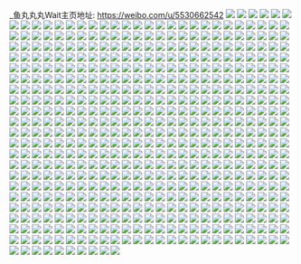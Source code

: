_鱼丸丸丸Wait主页地址: https://weibo.com/u/5530662542 
![](https://wx4.sinaimg.cn/mw2000/0062i5Yygy1h93pqlpzxyj31sc2ds4qq.jpg) 
![](https://wx4.sinaimg.cn/mw2000/0062i5Yygy1h93pqme84uj31a11194cz.jpg) 
![](https://wx4.sinaimg.cn/mw2000/0062i5Yygy1h93pqiy5zdj32c03404qr.jpg) 
![](https://wx4.sinaimg.cn/mw2000/0062i5Yygy1h93pqsq3ndj30u01hc4cd.jpg) 
![](https://wx4.sinaimg.cn/mw2000/0062i5Yygy1h8xpe09q0pj33402c0kjm.jpg) 
![](https://wx4.sinaimg.cn/mw2000/0062i5Yygy1h8vorcq31yj31720ngtdr.jpg) 
![](https://wx4.sinaimg.cn/mw2000/0062i5Yygy1h8ony7pyhgj31mi1dr4qp.jpg) 
![](https://wx4.sinaimg.cn/mw2000/0062i5Yygy1h8onxknvhgj321h36cx6q.jpg) 
![](https://wx4.sinaimg.cn/mw2000/0062i5Yygy1h8ony0dvmjj32rp248b2a.jpg) 
![](https://wx4.sinaimg.cn/mw2000/0062i5Yygy1h8onykzmzlj320c226kjm.jpg) 
![](https://wx4.sinaimg.cn/mw2000/0062i5Yygy1h8onwith46j32pw248kjm.jpg) 
![](https://wx4.sinaimg.cn/mw2000/0062i5Yygy1h8onzv8slij32892xqe85.jpg) 
![](https://wx4.sinaimg.cn/mw2000/0062i5Yygy1h8oo05njm4j31mz1y97wi.jpg) 
![](https://wx4.sinaimg.cn/mw2000/0062i5Yygy1h8oo0odde9j315o3b4b2a.jpg) 
![](https://wx4.sinaimg.cn/mw2000/0062i5Yygy1h8onzp16sgj31ev36cb2a.jpg) 
![](https://wx4.sinaimg.cn/mw2000/0062i5Yygy1h8k0klfuq7j31sc2dsnpe.jpg) 
![](https://wx4.sinaimg.cn/mw2000/0062i5Yygy1h8k0kotnm4j31sc1y9b2a.jpg) 
![](https://wx4.sinaimg.cn/mw2000/0062i5Yygy1h8k0kr07ifj31sc1zye82.jpg) 
![](https://wx4.sinaimg.cn/mw2000/0062i5Yygy1h8k0kiygkyj30ti1ggqbt.jpg) 
![](https://wx4.sinaimg.cn/mw2000/0062i5Yygy1h83ua1vu6qj30sg46hhdu.jpg) 
![](https://wx4.sinaimg.cn/mw2000/0062i5Yygy1h83ua4gdmaj30sg1y9e81.jpg) 
![](https://wx4.sinaimg.cn/mw2000/0062i5Yygy1h83u9xcuk3j31sc2dsx6p.jpg) 
![](https://wx4.sinaimg.cn/mw2000/0062i5Yygy1h83uaagc7fj32c03407wk.jpg) 
![](https://wx4.sinaimg.cn/mw2000/0062i5Yygy1h83uac09vrj316o1kwaw3.jpg) 
![](https://wx4.sinaimg.cn/mw2000/0062i5Yygy1h83uad2xqzj32c0340hdt.jpg) 
![](https://wx4.sinaimg.cn/mw2000/0062i5Yygy1h83uar3s2pj33402c0b2b.jpg) 
![](https://wx4.sinaimg.cn/mw2000/0062i5Yygy1h83uatf8imj30u01hc17w.jpg) 
![](https://wx4.sinaimg.cn/mw2000/0062i5Yygy1h83uaw71vtj32c03401kz.jpg) 
![](https://wx4.sinaimg.cn/mw2000/0062i5Yygy1h7ul1dfxl4j33402c0u0z.jpg) 
![](https://wx4.sinaimg.cn/mw2000/0062i5Yygy1h7ul084czzj30sg35gqv5.jpg) 
![](https://wx4.sinaimg.cn/mw2000/0062i5Yygy1h7ukzyar08j33402c04qr.jpg) 
![](https://wx4.sinaimg.cn/mw2000/0062i5Yygy1h7ul232qnqj30sg1t7hdt.jpg) 
![](https://wx4.sinaimg.cn/mw2000/0062i5Yygy1h7ul012bpaj30n00ipn1f.jpg) 
![](https://wx4.sinaimg.cn/mw2000/0062i5Yygy1h7ul29mzdrj30sg31de82.jpg) 
![](https://wx4.sinaimg.cn/mw2000/0062i5Yygy1h7ul1q6228j333z2c0qv8.jpg) 
![](https://wx4.sinaimg.cn/mw2000/0062i5Yygy1h7ul09wia2j30u01hc183.jpg) 
![](https://wx4.sinaimg.cn/mw2000/0062i5Yygy1h7qrrovpnhj329a1424qp.jpg) 
![](https://wx4.sinaimg.cn/mw2000/0062i5Yygy1h7our2cb2nj30sg23u7wh.jpg) 
![](https://wx4.sinaimg.cn/mw2000/0062i5Yygy1h7our0k1vyj32c02c04qr.jpg) 
![](https://wx4.sinaimg.cn/mw2000/0062i5Yygy1h7ourbwerwj32l2248x6p.jpg) 
![](https://wx4.sinaimg.cn/mw2000/0062i5Yygy1h7ourfh5l5j336c248hdv.jpg) 
![](https://wx4.sinaimg.cn/mw2000/0062i5Yygy1h7our7gvhhj30sg23vawa.jpg) 
![](https://wx4.sinaimg.cn/mw2000/0062i5Yygy1h7ov9aih5ij32dr36ce83.jpg) 
![](https://wx4.sinaimg.cn/mw2000/0062i5Yygy1h7our8a37ij30sg16o7mx.jpg) 
![](https://wx4.sinaimg.cn/mw2000/0062i5Yygy1h7our585bnj30sg1tztrr.jpg) 
![](https://wx4.sinaimg.cn/mw2000/0062i5Yygy1h7our6equgj30sg19xh1l.jpg) 
![](https://wx4.sinaimg.cn/mw2000/0062i5Yygy1h7ouram74dj31sc2dsqv6.jpg) 
![](https://wx4.sinaimg.cn/mw2000/0062i5Yygy1h7our49jy0j30sg3e7qv5.jpg) 
![](https://wx4.sinaimg.cn/mw2000/0062i5Yygy1h7cvwewk6gj327p1fz4qq.jpg) 
![](https://wx4.sinaimg.cn/mw2000/0062i5Yygy1h77bgigr81j32c0340qv7.jpg) 
![](https://wx4.sinaimg.cn/mw2000/0062i5Yygy1h77bgmyd52j33082c0wxg.jpg) 
![](https://wx4.sinaimg.cn/mw2000/0062i5Yygy1h77bgsn5llj332h4894qp.jpg) 
![](https://wx4.sinaimg.cn/mw2000/0062i5Yygy1h77bgupxedj32jc29x4qq.jpg) 
![](https://wx4.sinaimg.cn/mw2000/0062i5Yygy1h77bgxzvxaj32c0340e82.jpg) 
![](https://wx4.sinaimg.cn/mw2000/0062i5Yygy1h77bgwn1ubj32re2551ky.jpg) 
![](https://wx4.sinaimg.cn/mw2000/0062i5Yygy1h77bgdgl51j335i1xbqv7.jpg) 
![](https://wx4.sinaimg.cn/mw2000/0062i5Yygy1h77bgpy3esj3248248b2a.jpg) 
![](https://wx4.sinaimg.cn/mw2000/0062i5Yygy1h6thxut65vj30ox1ri4jd.jpg) 
![](https://wx4.sinaimg.cn/mw2000/0062i5Yygy1h6thxnr7xnj30sg1oa7wh.jpg) 
![](https://wx4.sinaimg.cn/mw2000/0062i5Yygy1h6thxp7prdj30sg1fa7sg.jpg) 
![](https://wx4.sinaimg.cn/mw2000/0062i5Yygy1h6thxs3szvj30sg2dcwro.jpg) 
![](https://wx4.sinaimg.cn/mw2000/0062i5Yygy1h6thy02uorj31yp2m9hdu.jpg) 
![](https://wx4.sinaimg.cn/mw2000/0062i5Yygy1h6thxtnzk0j30sg2b647e.jpg) 
![](https://wx4.sinaimg.cn/mw2000/0062i5Yygy1h6thxjyxvqj32dc35swrf.jpg) 
![](https://wx4.sinaimg.cn/mw2000/0062i5Yygy1h6thxxcz4jj31kv23u7wi.jpg) 
![](https://wx4.sinaimg.cn/mw2000/0062i5Yygy1h6thxmav2tj30sg1n9ade.jpg) 
![](https://wx4.sinaimg.cn/mw2000/0062i5Yygy1h68u0du7ktj30sg0fs0t4.jpg) 
![](https://wx4.sinaimg.cn/mw2000/0062i5Yygy1h68u0f542wj30mk0ck75z.jpg) 
![](https://wx4.sinaimg.cn/mw2000/0062i5Yygy1h68u0jv28bj33402c0grc.jpg) 
![](https://wx4.sinaimg.cn/mw2000/0062i5Yygy1h68u0fhxg7j30lf0ckaco.jpg) 
![](https://wx4.sinaimg.cn/mw2000/0062i5Yygy1h68u0h3bvlj31o0280tao.jpg) 
![](https://wx4.sinaimg.cn/mw2000/0062i5Yygy1h61tuf2t8sj32c0340kjm.jpg) 
![](https://wx4.sinaimg.cn/mw2000/0062i5Yygy1h61tufim4lj30qv0xvt9h.jpg) 
![](https://wx4.sinaimg.cn/mw2000/0062i5Yygy1h5yeqiswlxj32dc35sb29.jpg) 
![](https://wx4.sinaimg.cn/mw2000/0062i5Yygy1h5yeqepkynj30sg1begqz.jpg) 
![](https://wx4.sinaimg.cn/mw2000/0062i5Yygy1h5yeqr0kvmj32dd35s4qr.jpg) 
![](https://wx4.sinaimg.cn/mw2000/0062i5Yygy1h5yeqn81gfj32dc35s7os.jpg) 
![](https://wx4.sinaimg.cn/mw2000/0062i5Yygy1h5yeqxsjxnj335s23u7wh.jpg) 
![](https://wx4.sinaimg.cn/mw2000/0062i5Yygy1h5yeqdchw1j30sg1t4x31.jpg) 
![](https://wx4.sinaimg.cn/mw2000/0062i5Yygy1h5yequ286bj32ec35s4bi.jpg) 
![](https://wx4.sinaimg.cn/mw2000/0062i5Yygy1h5yeqbfpxxj30sg2txu0x.jpg) 
![](https://wx4.sinaimg.cn/mw2000/0062i5Yygy1h5uyrco8x2j31900u0gsf.jpg) 
![](https://wx4.sinaimg.cn/mw2000/0062i5Yygy1h5uyr6bqbej31910u0tdg.jpg) 
![](https://wx4.sinaimg.cn/mw2000/0062i5Yygy1h5uyr9ijz8j30xq0u0gpx.jpg) 
![](https://wx4.sinaimg.cn/mw2000/0062i5Yygy1h5uyqseq8hj31400u041m.jpg) 
![](https://wx4.sinaimg.cn/mw2000/0062i5Yygy1h5uyr1axymj30u0140tdg.jpg) 
![](https://wx4.sinaimg.cn/mw2000/0062i5Yygy1h5uyqyzi9qj30u0140qfb.jpg) 
![](https://wx4.sinaimg.cn/mw2000/0062i5Yygy1h5uyrh7vupj31900u0tjp.jpg) 
![](https://wx4.sinaimg.cn/mw2000/0062i5Yygy1h5uyrl7in6j31900u0aic.jpg) 
![](https://wx4.sinaimg.cn/mw2000/0062i5Yygy1h5lnygxh1bj30sg2qyu0x.jpg) 
![](https://wx4.sinaimg.cn/mw2000/0062i5Yygy1h5lnybzgi9j30sg2n14qq.jpg) 
![](https://wx4.sinaimg.cn/mw2000/0062i5Yygy1h5lnykc8x5j30sg2rp1ky.jpg) 
![](https://wx4.sinaimg.cn/mw2000/0062i5Yygy1h5lny615npj30sg2ptnpd.jpg) 
![](https://wx4.sinaimg.cn/mw2000/0062i5Yygy1h5lnydhe9bj30sg2i2hdt.jpg) 
![](https://wx4.sinaimg.cn/mw2000/0062i5Yygy1h5lnyf3bi5j30sg28le81.jpg) 
![](https://wx4.sinaimg.cn/mw2000/0062i5Yygy1h5lnya4sayj30sg52ahdu.jpg) 
![](https://wx4.sinaimg.cn/mw2000/0062i5Yygy1h5lny7l2kzj30sg2p5b29.jpg) 
![](https://wx4.sinaimg.cn/mw2000/0062i5Yygy1h5lnyi88mgj30sg1sx1kx.jpg) 
![](https://wx4.sinaimg.cn/mw2000/0062i5Yygy1h5i3vthcuej30sg28lkjl.jpg) 
![](https://wx4.sinaimg.cn/mw2000/0062i5Yygy1h5i3vrswc1j30sg2gab2a.jpg) 
![](https://wx4.sinaimg.cn/mw2000/0062i5Yygy1h5i3vo5r9yj30sg1s01kx.jpg) 
![](https://wx4.sinaimg.cn/mw2000/0062i5Yygy1h5i3vzlpzej32dc35sx6r.jpg) 
![](https://wx4.sinaimg.cn/mw2000/0062i5Yygy1h5i3vpuj5dj30sg36xnpd.jpg) 
![](https://wx4.sinaimg.cn/mw2000/0062i5Yygy1h5i3vwgovhj32dc35sb2c.jpg) 
![](https://wx4.sinaimg.cn/mw2000/0062i5Yygy1h5i3viqlr3j30sg2txnpd.jpg) 
![](https://wx4.sinaimg.cn/mw2000/0062i5Yygy1h5i3vl4s33j30sg2bohdt.jpg) 
![](https://wx4.sinaimg.cn/mw2000/0062i5Yygy1h5i3vmyorgj30sg35rkjl.jpg) 
![](https://wx4.sinaimg.cn/mw2000/0062i5Yyly1h58zgbrvlmj32dc35su10.jpg) 
![](https://wx4.sinaimg.cn/mw2000/0062i5Yyly1h58zgthcngj32dc35s1l0.jpg) 
![](https://wx4.sinaimg.cn/mw2000/0062i5Yyly1h58zg6a4o8j30sg2hm7wh.jpg) 
![](https://wx4.sinaimg.cn/mw2000/0062i5Yyly1h58zg52tqvj32182181ky.jpg) 
![](https://wx4.sinaimg.cn/mw2000/0062i5Yyly1h58zh2u9b3j31y82you0y.jpg) 
![](https://wx4.sinaimg.cn/mw2000/0062i5Yyly1h58zgwsdk6j32dc35s7wj.jpg) 
![](https://wx4.sinaimg.cn/mw2000/0062i5Yyly1h58zgz61hmj330v23uhdu.jpg) 
![](https://wx4.sinaimg.cn/mw2000/0062i5Yyly1h58zg8s10uj30sg1tw7wh.jpg) 
![](https://wx4.sinaimg.cn/mw2000/0062i5Yyly1h58zg7pei9j30sg35sx6p.jpg) 
![](https://wx4.sinaimg.cn/mw2000/0062i5Yygy1h4a864ke66j30sg3fykjm.jpg) 
![](https://wx4.sinaimg.cn/mw2000/0062i5Yygy1h4a861vb9wj30sg1qmhdt.jpg) 
![](https://wx4.sinaimg.cn/mw2000/0062i5Yygy1h4a866jbawj30sg28le81.jpg) 
![](https://wx4.sinaimg.cn/mw2000/0062i5Yygy1h4a86981dcj30sg4jtnpe.jpg) 
![](https://wx4.sinaimg.cn/mw2000/0062i5Yygy1h4a86azcetj30sg1wd7wh.jpg) 
![](https://wx4.sinaimg.cn/mw2000/0062i5Yygy1h4a86cmuzvj30sg1pme81.jpg) 
![](https://wx4.sinaimg.cn/mw2000/0062i5Yygy1h4a86efspzj30sg2dcb29.jpg) 
![](https://wx4.sinaimg.cn/mw2000/0062i5Yygy1h4a86fyrdsj31kw1kwe81.jpg) 
![](https://wx4.sinaimg.cn/mw2000/0062i5Yygy1h46ru8c4loj30sg1ka4ih.jpg) 
![](https://wx4.sinaimg.cn/mw2000/0062i5Yygy1h46ruc4ecbj30sg28le81.jpg) 
![](https://wx4.sinaimg.cn/mw2000/0062i5Yygy1h46rue9d9cj30sg130e3w.jpg) 
![](https://wx4.sinaimg.cn/mw2000/0062i5Yygy1h46ruiskn3j30sg21f7wh.jpg) 
![](https://wx4.sinaimg.cn/mw2000/0062i5Yygy1h46rv47634j30sg1kv1k2.jpg) 
![](https://wx4.sinaimg.cn/mw2000/0062i5Yygy1h46rulftdnj30sg2dctvm.jpg) 
![](https://wx4.sinaimg.cn/mw2000/0062i5Yygy1h46ruouym4j30sg3k1u0x.jpg) 
![](https://wx4.sinaimg.cn/mw2000/0062i5Yygy1h4505p6krdj30n00od7b3.jpg) 
![](https://wx4.sinaimg.cn/mw2000/0062i5Yygy1h44hv12wnsj31k033yx6q.jpg) 
![](https://wx4.sinaimg.cn/mw2000/0062i5Yygy1h44hvabgwxj31rx2aunpd.jpg) 
![](https://wx4.sinaimg.cn/mw2000/0062i5Yygy1h44hv4mljxj31k033yqv7.jpg) 
![](https://wx4.sinaimg.cn/mw2000/0062i5Yygy1h44hv7vnhjj31k033yhdv.jpg) 
![](https://wx4.sinaimg.cn/mw2000/0062i5Yygy1h44hutrnfdj31sd28c4qq.jpg) 
![](https://wx4.sinaimg.cn/mw2000/0062i5Yygy1h44hvggxw3j30s033ynpd.jpg) 
![](https://wx4.sinaimg.cn/mw2000/0062i5Yygy1h44hvj20vcj311c33y7wi.jpg) 
![](https://wx4.sinaimg.cn/mw2000/0062i5Yygy1h44fa3guykj32c030p4qs.jpg) 
![](https://wx4.sinaimg.cn/mw2000/0062i5Yygy1h44f9xp5s0j333z2bzhdv.jpg) 
![](https://wx4.sinaimg.cn/mw2000/0062i5Yygy1h4240guq6rj31s035se83.jpg) 
![](https://wx4.sinaimg.cn/mw2000/0062i5Yygy1h4240oc9hmj32dc35sqv7.jpg) 
![](https://wx4.sinaimg.cn/mw2000/0062i5Yygy1h42408dkmwj30sg2b9qv5.jpg) 
![](https://wx4.sinaimg.cn/mw2000/0062i5Yygy1h423zy56uwj30sg1lux43.jpg) 
![](https://wx4.sinaimg.cn/mw2000/0062i5Yygy1h42404nvf9j30sg3f91ky.jpg) 
![](https://wx4.sinaimg.cn/mw2000/0062i5Yygy1h4240huo7vj30sg24kqjp.jpg) 
![](https://wx4.sinaimg.cn/mw2000/0062i5Yygy1h42401bkffj30sg27x7wh.jpg) 
![](https://wx4.sinaimg.cn/mw2000/0062i5Yygy1h40yj616nwj30sg1keb29.jpg) 
![](https://wx4.sinaimg.cn/mw2000/0062i5Yygy1h40yjfokoaj32dc35s7wk.jpg) 
![](https://wx4.sinaimg.cn/mw2000/0062i5Yygy1h40yjhvrl6j30sg23ub29.jpg) 
![](https://wx4.sinaimg.cn/mw2000/0062i5Yygy1h40yjmpcifj32c0310u0z.jpg) 
![](https://wx4.sinaimg.cn/mw2000/0062i5Yygy1h40yj4e8f5j30sg3ye4qr.jpg) 
![](https://wx4.sinaimg.cn/mw2000/0062i5Yygy1h40yjaf6phj30sg23u7wh.jpg) 
![](https://wx4.sinaimg.cn/mw2000/0062i5Yygy1h40yjojiibj30sg1s04qp.jpg) 
![](https://wx4.sinaimg.cn/mw2000/0062i5Yygy1h40yjrc8j1j32fh2fbe81.jpg) 
![](https://wx4.sinaimg.cn/mw2000/0062i5Yygy1h3zr1nuqotj32h935se84.jpg) 
![](https://wx4.sinaimg.cn/mw2000/0062i5Yygy1h3zr1r9875j330c2087wi.jpg) 
![](https://wx4.sinaimg.cn/mw2000/0062i5Yygy1h3zr1td85rj30pi12hn75.jpg) 
![](https://wx4.sinaimg.cn/mw2000/0062i5Yygy1h3zr1sp889j30rz1aana7.jpg) 
![](https://wx4.sinaimg.cn/mw2000/0062i5Yygy1h3zr1ultmaj33402c07wi.jpg) 
![](https://wx4.sinaimg.cn/mw2000/0062i5Yygy1h3zr1pp5qkj32bc334e84.jpg) 
![](https://wx4.sinaimg.cn/mw2000/0062i5Yygy1h3zr1w684sj32c03404qr.jpg) 
![](https://wx4.sinaimg.cn/mw2000/0062i5Yygy1h3yqa14py1j32dc35sqv7.jpg) 
![](https://wx4.sinaimg.cn/mw2000/0062i5Yygy1h3yq9rjsqyj31900tzajp.jpg) 
![](https://wx4.sinaimg.cn/mw2000/0062i5Yygy1h3yq9v2bj8j31g61y97v6.jpg) 
![](https://wx4.sinaimg.cn/mw2000/0062i5Yygy1h3yqa5fuvlj31k422g7wh.jpg) 
![](https://wx4.sinaimg.cn/mw2000/0062i5Yygy1h3yq9tdfj5j30sg11wqjq.jpg) 
![](https://wx4.sinaimg.cn/mw2000/0062i5Yygy1h3yqa7yxkej335s23ux6r.jpg) 
![](https://wx4.sinaimg.cn/mw2000/0062i5Yygy1h3yqa9sp1sj32xs1yi4qr.jpg) 
![](https://wx4.sinaimg.cn/mw2000/0062i5Yygy1h3yq9wpzx8j31480qu7cr.jpg) 
![](https://wx4.sinaimg.cn/mw2000/0062i5Yygy1h3yq9wb74wj31d71y4b29.jpg) 
![](https://wx4.sinaimg.cn/mw2000/0062i5Yygy1h3oxc7vxosj30sg5sge82.jpg) 
![](https://wx4.sinaimg.cn/mw2000/0062i5Yygy1h3oxce5vq2j30sg3fk1ky.jpg) 
![](https://wx4.sinaimg.cn/mw2000/0062i5Yygy1h3oxchi85gj30sg2p67wh.jpg) 
![](https://wx4.sinaimg.cn/mw2000/0062i5Yygy1h3oxcjfxguj30sg11xk9b.jpg) 
![](https://wx4.sinaimg.cn/mw2000/0062i5Yygy1h3oxcm5tujj30sg24rnm6.jpg) 
![](https://wx4.sinaimg.cn/mw2000/0062i5Yygy1h3oxcoq5puj30sg1kvqq1.jpg) 
![](https://wx4.sinaimg.cn/mw2000/0062i5Yygy1h3oxcubcgij30sg2lgb29.jpg) 
![](https://wx4.sinaimg.cn/mw2000/0062i5Yygy1h3oxcyjse7j30sg2494qp.jpg) 
![](https://wx4.sinaimg.cn/mw2000/0062i5Yygy1h3oxd1v897j30sg23u1kx.jpg) 
![](https://wx4.sinaimg.cn/mw2000/0062i5Yygy1h3h3c0j95kj30sg2di1hv.jpg) 
![](https://wx4.sinaimg.cn/mw2000/0062i5Yygy1h3h3c302l3j30sg2djx63.jpg) 
![](https://wx4.sinaimg.cn/mw2000/0062i5Yygy1h3h3ce7i78j30sg2dj4i5.jpg) 
![](https://wx4.sinaimg.cn/mw2000/0062i5Yygy1h3h3c9w3y8j30sg3kf7wh.jpg) 
![](https://wx4.sinaimg.cn/mw2000/0062i5Yygy1h3h3bxxnphj30sg2wg4qp.jpg) 
![](https://wx4.sinaimg.cn/mw2000/0062i5Yygy1h3h3cbpqv0j30sg1ppncu.jpg) 
![](https://wx4.sinaimg.cn/mw2000/0062i5Yygy1h3h3cjfwiwj30sg1ppqkc.jpg) 
![](https://wx4.sinaimg.cn/mw2000/0062i5Yygy1h3h3ch29ecj30sg2wf1kx.jpg) 
![](https://wx4.sinaimg.cn/mw2000/0062i5Yygy1h3h3co1czwj32dc35s7wi.jpg) 
![](https://wx4.sinaimg.cn/mw2000/0062i5Yygy1h3f49d66dtj30sg2dce6p.jpg) 
![](https://wx4.sinaimg.cn/mw2000/0062i5Yygy1h3f48rz5e6j30sg3k1e81.jpg) 
![](https://wx4.sinaimg.cn/mw2000/0062i5Yygy1h3f495o2grj30sg24xkis.jpg) 
![](https://wx4.sinaimg.cn/mw2000/0062i5Yygy1h3f49nqx0fj30sg2ae1kx.jpg) 
![](https://wx4.sinaimg.cn/mw2000/0062i5Yygy1h3f4a4ox1uj311x1kwh9e.jpg) 
![](https://wx4.sinaimg.cn/mw2000/0062i5Yygy1h3f482cgc4j30zk5donpd.jpg) 
![](https://wx4.sinaimg.cn/mw2000/0062i5Yygy1h3f49jw3a9j30sg2fx4qp.jpg) 
![](https://wx4.sinaimg.cn/mw2000/0062i5Yygy1h3f49w1kibj31kw35sqv6.jpg) 
![](https://wx4.sinaimg.cn/mw2000/0062i5Yygy1h3f4a14cx1j30sg2g04qp.jpg) 
![](https://wx4.sinaimg.cn/mw2000/0062i5Yygy1h3f47sqyy4j30sg2q8b29.jpg) 
![](https://wx4.sinaimg.cn/mw2000/0062i5Yygy1h3bniql3jyj321s32oqv5.jpg) 
![](https://wx4.sinaimg.cn/mw2000/0062i5Yygy1h3bnijbrxxj315h21re81.jpg) 
![](https://wx4.sinaimg.cn/mw2000/0062i5Yygy1h3bnj6gfw4j32c033ynpd.jpg) 
![](https://wx4.sinaimg.cn/mw2000/0062i5Yygy1h3bniwrdn5j332o21sb2a.jpg) 
![](https://wx4.sinaimg.cn/mw2000/0062i5Yygy1h3bnhd1d6vj332o21sx6p.jpg) 
![](https://wx4.sinaimg.cn/mw2000/0062i5Yygy1h3bni0atcij332o21skjm.jpg) 
![](https://wx4.sinaimg.cn/mw2000/0062i5Yygy1h3bnj49258j332o21rkjm.jpg) 
![](https://wx4.sinaimg.cn/mw2000/0062i5Yygy1h3bnicbw24j32dc35se83.jpg) 
![](https://wx4.sinaimg.cn/mw2000/0062i5Yygy1h3bnhqmr4pj32sz21rnpj.jpg) 
![](https://wx4.sinaimg.cn/mw2000/0062i5Yygy1h2vew96k2mj30sg11xk8d.jpg) 
![](https://wx4.sinaimg.cn/mw2000/0062i5Yygy1h2vex5ip40j31tt2ov7wi.jpg) 
![](https://wx4.sinaimg.cn/mw2000/0062i5Yygy1h2vew6pk71j32dc35skjo.jpg) 
![](https://wx4.sinaimg.cn/mw2000/0062i5Yygy1h2vewydupdj31yo2wakjm.jpg) 
![](https://wx4.sinaimg.cn/mw2000/0062i5Yygy1h2vewlz0i1j32nf23uhdu.jpg) 
![](https://wx4.sinaimg.cn/mw2000/0062i5Yygy1h2vex84xhfj31a911wwy0.jpg) 
![](https://wx4.sinaimg.cn/mw2000/0062i5Yygy1h2veweefuyj323j23j1kx.jpg) 
![](https://wx4.sinaimg.cn/mw2000/0062i5Yygy1h2vewp5j67j327n1snu0x.jpg) 
![](https://wx4.sinaimg.cn/mw2000/0062i5Yygy1h2t896t15aj33401dk1l0.jpg) 
![](https://wx4.sinaimg.cn/mw2000/0062i5Yygy1h2iqn6n1i0j333w3401l2.jpg) 
![](https://wx4.sinaimg.cn/mw2000/0062i5Yygy1h2iqnhb38pj32c0340b2a.jpg) 
![](https://wx4.sinaimg.cn/mw2000/0062i5Yygy1h2iqnbxl85j32t61xynpe.jpg) 
![](https://wx4.sinaimg.cn/mw2000/0062i5Yygy1h2fb6k0ab5j323522sx6p.jpg) 
![](https://wx4.sinaimg.cn/mw2000/0062i5Yygy1h2fb6gx357j3190190e2f.jpg) 
![](https://wx4.sinaimg.cn/mw2000/0062i5Yygy1h2fb6na9j7j31jg1xf7wh.jpg) 
![](https://wx4.sinaimg.cn/mw2000/0062i5Yygy1h2fb6edf0ij30sg38u4qq.jpg) 
![](https://wx4.sinaimg.cn/mw2000/0062i5Yygy1h1xqfaew2vj30sg2gne81.jpg) 
![](https://wx4.sinaimg.cn/mw2000/0062i5Yygy1h1xqfdqsebj30sg1bek67.jpg) 
![](https://wx4.sinaimg.cn/mw2000/0062i5Yygy1h1xqf3hgl6j30sg1n91kx.jpg) 
![](https://wx4.sinaimg.cn/mw2000/0062i5Yygy1h1xqfk7uhgj30sg21yb29.jpg) 
![](https://wx4.sinaimg.cn/mw2000/0062i5Yygy1h1xqfyhnt3j31sc2dskjm.jpg) 
![](https://wx4.sinaimg.cn/mw2000/0062i5Yygy1h1xqg8fguaj32f92287wj.jpg) 
![](https://wx4.sinaimg.cn/mw2000/0062i5Yygy1h1xqg24hutj32fu1zaqv5.jpg) 
![](https://wx4.sinaimg.cn/mw2000/0062i5Yygy1h1xqg9d44jj30sy0sythb.jpg) 
![](https://wx4.sinaimg.cn/mw2000/0062i5Yygy1h1xqgew0e7j321323uu0y.jpg) 
![](https://wx4.sinaimg.cn/mw2000/0062i5Yygy1h1xqfl6a9oj30xs0sbn3i.jpg) 
![](https://wx4.sinaimg.cn/mw2000/0062i5Yygy1h1pqinhy49j325h2vb1kz.jpg) 
![](https://wx4.sinaimg.cn/mw2000/0062i5Yygy1h1pqlm4k05j3213213b29.jpg) 
![](https://wx4.sinaimg.cn/mw2000/0062i5Yygy1h1pqloorbqj31lg1lg7wh.jpg) 
![](https://wx4.sinaimg.cn/mw2000/0062i5Yygy1h1pqktsm4mj32c0340npg.jpg) 
![](https://wx4.sinaimg.cn/mw2000/0062i5Yygy1h1pqaembjfj31kw11xx1g.jpg) 
![](https://wx4.sinaimg.cn/mw2000/0062i5Yygy1h1pqa8qh15j331c23ue83.jpg) 
![](https://wx4.sinaimg.cn/mw2000/0062i5Yygy1h1pqahaumsj311x1kw4po.jpg) 
![](https://wx4.sinaimg.cn/mw2000/0062i5Yygy1h1pqabsezvj31ek11xe19.jpg) 
![](https://wx4.sinaimg.cn/mw2000/0062i5Yygy1h1pqb619lqj335s23ukjn.jpg) 
![](https://wx4.sinaimg.cn/mw2000/0062i5Yygy1h14zxnstmuj31900u0b1c.jpg) 
![](https://wx4.sinaimg.cn/mw2000/0062i5Yygy1h14zwog092j30tz0u01cs.jpg) 
![](https://wx4.sinaimg.cn/mw2000/0062i5Yygy1h14zwttf22j31900u0b29.jpg) 
![](https://wx4.sinaimg.cn/mw2000/0062i5Yygy1h14zwkgeo3j30w30s67lw.jpg) 
![](https://wx4.sinaimg.cn/mw2000/0062i5Yygy1h14zxswcogj30zk1z4x6p.jpg) 
![](https://wx4.sinaimg.cn/mw2000/0062i5Yygy1h14zxdezl0j31900u0tvj.jpg) 
![](https://wx4.sinaimg.cn/mw2000/0062i5Yygy1h14zx6ilwxj316k0suayz.jpg) 
![](https://wx4.sinaimg.cn/mw2000/0062i5Yygy1h14zxa1ln3j31900u0e14.jpg) 
![](https://wx4.sinaimg.cn/mw2000/0062i5Yygy1h14zxihfvsj31900u07wh.jpg) 
![](https://wx4.sinaimg.cn/mw2000/0062i5Yygy1h0qxbhpy3jj31c02dcdvj.jpg) 
![](https://wx4.sinaimg.cn/mw2000/0062i5Yygy1h0qxc4pwkpj30fc0fbjsv.jpg) 
![](https://wx4.sinaimg.cn/mw2000/0062i5Yygy1h0qxbkmtd5j30zk58v1kz.jpg) 
![](https://wx4.sinaimg.cn/mw2000/0062i5Yygy1h0qxbn34r8j30zkb51x6u.jpg) 
![](https://wx4.sinaimg.cn/mw2000/0062i5Yygy1h0qxbp7d0uj30zkatdb2e.jpg) 
![](https://wx4.sinaimg.cn/mw2000/0062i5Yygy1h0qxbripm9j30zkb48hdy.jpg) 
![](https://wx4.sinaimg.cn/mw2000/0062i5Yygy1h0qxbtoxlzj30zk7ynnpg.jpg) 
![](https://wx4.sinaimg.cn/mw2000/0062i5Yygy1h0qxbvmwy4j30zk9lue84.jpg) 
![](https://wx4.sinaimg.cn/mw2000/0062i5Yygy1h0qxbyh2buj30zka1qhdx.jpg) 
![](https://wx4.sinaimg.cn/mw2000/0062i5Yygy1h0pqw08qwzj30t90t9woi.jpg) 
![](https://wx4.sinaimg.cn/mw2000/0062i5Yygy1h0pqvsnjmzj30u00u0ano.jpg) 
![](https://wx4.sinaimg.cn/mw2000/0062i5Yygy1h0pqvujvzcj30sn0snwo7.jpg) 
![](https://wx4.sinaimg.cn/mw2000/0062i5Yygy1h0pqvx24d8j30u00u0tlw.jpg) 
![](https://wx4.sinaimg.cn/mw2000/0062i5Yygy1h0pqvxx2vwj30u00u0wny.jpg) 
![](https://wx4.sinaimg.cn/mw2000/0062i5Yygy1h0pqvtn57lj30tz0u0wri.jpg) 
![](https://wx4.sinaimg.cn/mw2000/0062i5Yygy1h0pqvyprwuj30sg0sgn6u.jpg) 
![](https://wx4.sinaimg.cn/mw2000/0062i5Yygy1h0pqvv5touj30tz0u0n7v.jpg) 
![](https://wx4.sinaimg.cn/mw2000/0062i5Yygy1h0pqvw4b7xj31900u0nfs.jpg) 
![](https://wx4.sinaimg.cn/mw2000/0062i5Yygy1h0nkxdzho2j33402c0x6r.jpg) 
![](https://wx4.sinaimg.cn/mw2000/0062i5Yygy1h0nl8go082j32c0340hdv.jpg) 
![](https://wx4.sinaimg.cn/mw2000/0062i5Yygy1h0nl8ocj52j32c0340x6q.jpg) 
![](https://wx4.sinaimg.cn/mw2000/0062i5Yygy1h0nl88ka0ij33402c07wj.jpg) 
![](https://wx4.sinaimg.cn/mw2000/0062i5Yygy1h0nl8ve1hdj33402c01l0.jpg) 
![](https://wx4.sinaimg.cn/mw2000/0062i5Yygy1h0nl90dgitj32c03404qr.jpg) 
![](https://wx4.sinaimg.cn/mw2000/0062i5Yygy1h0nl981k7lj32c0340b2c.jpg) 
![](https://wx4.sinaimg.cn/mw2000/0062i5Yygy1h0nkvtr0r0j33402c0hdv.jpg) 
![](https://wx4.sinaimg.cn/mw2000/0062i5Yygy1h0nl9cx44oj32c0340u0z.jpg) 
![](https://wx4.sinaimg.cn/mw2000/0062i5Yygy1h0nkx27cjcj32c0340kjn.jpg) 
![](https://wx4.sinaimg.cn/mw2000/0062i5Yygy1h0cu6jt9zmj335s23uhdv.jpg) 
![](https://wx4.sinaimg.cn/mw2000/0062i5Yygy1h0cu79nr1sj34mo334nph.jpg) 
![](https://wx4.sinaimg.cn/mw2000/0062i5Yygy1h0cu64l9b5j32pb22jqv6.jpg) 
![](https://wx4.sinaimg.cn/mw2000/0062i5Yygy1h0cu7oq8q0j34mo334e84.jpg) 
![](https://wx4.sinaimg.cn/mw2000/0062i5Yygy1h0cu6qx6f6j311v1jv1j4.jpg) 
![](https://wx4.sinaimg.cn/mw2000/0062i5Yygy1h0cuaui43jj319i0u0tzm.jpg) 
![](https://wx4.sinaimg.cn/mw2000/0062i5Yygy1h0cu6xh13zj335s23unpe.jpg) 
![](https://wx4.sinaimg.cn/mw2000/0062i5Yygy1h0cua2b6wbj323u2x3u0z.jpg) 
![](https://wx4.sinaimg.cn/mw2000/0062i5Yygy1h0cu6aka3lj323m33tqv6.jpg) 
![](https://wx4.sinaimg.cn/mw2000/0062i5Yygy1gzdyhsalerj32lu23ub2b.jpg) 
![](https://wx4.sinaimg.cn/mw2000/0062i5Yygy1gzdyffvkvvj32c123tb2b.jpg) 
![](https://wx4.sinaimg.cn/mw2000/0062i5Yygy1gzdzkiuo9lj34mo3347wm.jpg) 
![](https://wx4.sinaimg.cn/mw2000/0062i5Yygy1gzdygv6994j32dc35se85.jpg) 
![](https://wx4.sinaimg.cn/mw2000/0062i5Yygy1gzdyib5q3cj34mo334b2e.jpg) 
![](https://wx4.sinaimg.cn/mw2000/0062i5Yygy1gzdyipzg3cj34mo3347wm.jpg) 
![](https://wx4.sinaimg.cn/mw2000/0062i5Yygy1gz1nattwirj30n011z7c9.jpg) 
![](https://wx4.sinaimg.cn/mw2000/0062i5Yygy1gz1nau776pj31ba0zg49g.jpg) 
![](https://wx4.sinaimg.cn/mw2000/0062i5Yygy1gz1nasofksj30zg0zgwkw.jpg) 
![](https://wx4.sinaimg.cn/mw2000/0062i5Yygy1gz1nauxjokj30oi17lth4.jpg) 
![](https://wx4.sinaimg.cn/mw2000/0062i5Yygy1gz1navg011j30n214zwi7.jpg) 
![](https://wx4.sinaimg.cn/mw2000/0062i5Yyly1gyx1az60bkj320m1n5kjl.jpg) 
![](https://wx4.sinaimg.cn/mw2000/0062i5Yyly1gyx1a9sbuij33fl334npf.jpg) 
![](https://wx4.sinaimg.cn/mw2000/0062i5Yyly1gyx1awrxe6j32ci1nz4qp.jpg) 
![](https://wx4.sinaimg.cn/mw2000/0062i5Yyly1gyx1afehnoj329h30mqv5.jpg) 
![](https://wx4.sinaimg.cn/mw2000/0062i5Yyly1gyx1a7htxtj32yo1o0qv5.jpg) 
![](https://wx4.sinaimg.cn/mw2000/0062i5Yyly1gyx1agq3kyj31bj0votna.jpg) 
![](https://wx4.sinaimg.cn/mw2000/0062i5Yyly1gyx1aktigyj323t2t37wi.jpg) 
![](https://wx4.sinaimg.cn/mw2000/0062i5Yyly1gyx1atnetrj33402c0hdw.jpg) 
![](https://wx4.sinaimg.cn/mw2000/0062i5Yyly1gyx1abbmj1j31kw11xqkv.jpg) 
![](https://wx4.sinaimg.cn/mw2000/0062i5Yygy1gy5dw8ho3qj30om0fgaeg.jpg) 
![](https://wx4.sinaimg.cn/mw2000/0062i5Yygy1gy5dw0at0fj32lc23c1ky.jpg) 
![](https://wx4.sinaimg.cn/mw2000/0062i5Yygy1gy5dwl0wjuj335s23ukjm.jpg) 
![](https://wx4.sinaimg.cn/mw2000/0062i5Yygy1gy5dydlupnj32db1uru0x.jpg) 
![](https://wx4.sinaimg.cn/mw2000/0062i5Yygy1gxzqy7zr1zj32c02u3u0y.jpg) 
![](https://wx4.sinaimg.cn/mw2000/0062i5Yygy1gxy7eirpezj30zk2sru0x.jpg) 
![](https://wx4.sinaimg.cn/mw2000/0062i5Yygy1gxy7e50rl4j30zk2sou0y.jpg) 
![](https://wx4.sinaimg.cn/mw2000/0062i5Yygy1gxy7enljerj30zk2sr1ky.jpg) 
![](https://wx4.sinaimg.cn/mw2000/0062i5Yygy1gxy7eea2v5j30zk4hsx6r.jpg) 
![](https://wx4.sinaimg.cn/mw2000/0062i5Yygy1gxy7fohlz3j32dc35shdv.jpg) 
![](https://wx4.sinaimg.cn/mw2000/0062i5Yygy1gxy7dx8lwvj30zk1z0e81.jpg) 
![](https://wx4.sinaimg.cn/mw2000/0062i5Yygy1gxy7fwmr38j32c02c0hdt.jpg) 
![](https://wx4.sinaimg.cn/mw2000/0062i5Yygy1gxy7ft9srdj31hc0u0h7b.jpg) 
![](https://wx4.sinaimg.cn/mw2000/0062i5Yygy1gw4oy2s16kj32c03407wh.jpg) 
![](https://wx4.sinaimg.cn/mw2000/0062i5Yygy1gw4p007towj32c03401kz.jpg) 
![](https://wx4.sinaimg.cn/mw2000/0062i5Yygy1gw4p0tto3vj33402c01kz.jpg) 
![](https://wx4.sinaimg.cn/mw2000/0062i5Yygy1gw4oy5vjy5j32c0340kjm.jpg) 
![](https://wx4.sinaimg.cn/mw2000/0062i5Yygy1gw4p1qixsyj31400u0tr9.jpg) 
![](https://wx4.sinaimg.cn/mw2000/0062i5Yygy1gw4p0ws4htj32c0340x6q.jpg) 
![](https://wx4.sinaimg.cn/mw2000/0062i5Yygy1gw4p20xg3yj30mi0u0qew.jpg) 
![](https://wx4.sinaimg.cn/mw2000/0062i5Yygy1gw4p25go28j30mi0u04c3.jpg) 
![](https://wx4.sinaimg.cn/mw2000/0062i5Yygy1gw4p2awo7dj31400u0qlr.jpg) 
![](https://wx4.sinaimg.cn/mw2000/0062i5Yygy1gvlrjvtj69j62c03401kz02.jpg) 
![](https://wx4.sinaimg.cn/mw2000/0062i5Yygy1gujmbbdjxgj60u01hcgzj02.jpg) 
![](https://wx4.sinaimg.cn/mw2000/0062i5Yygy1gugb23l5whj62x326tnpd02.jpg) 
![](https://wx4.sinaimg.cn/mw2000/0062i5Yygy1gugb27noptj62wm26gqv502.jpg) 
![](https://wx4.sinaimg.cn/mw2000/0062i5Yygy1guatk0rcgsj62c0340x6p02.jpg) 
![](https://wx4.sinaimg.cn/mw2000/0062i5Yygy1gu8cgyxmr3j60n01dsh3f02.jpg) 
![](https://wx4.sinaimg.cn/mw2000/0062i5Yygy1gu8cgzre80j60u01hc11g02.jpg) 
![](https://wx4.sinaimg.cn/mw2000/0062i5Yygy1gu4zs1e50fj62dc35s4qs02.jpg) 
![](https://wx4.sinaimg.cn/mw2000/0062i5Yygy1gu4zspc5f0j623u35su0y02.jpg) 
![](https://wx4.sinaimg.cn/mw2000/0062i5Yygy1gu4zqk6m41j637k4tc7wk02.jpg) 
![](https://wx4.sinaimg.cn/mw2000/0062i5Yygy1gu4ztnq9k8j623u35sqv602.jpg) 
![](https://wx4.sinaimg.cn/mw2000/0062i5Yygy1gu4zsf6slvj623u35se8302.jpg) 
![](https://wx4.sinaimg.cn/mw2000/0062i5Yygy1gu4zt6p8sej637k4tcu1102.jpg) 
![](https://wx4.sinaimg.cn/mw2000/0062i5Yygy1gu4zuk000bj637k4tc1l202.jpg) 
![](https://wx4.sinaimg.cn/mw2000/0062i5Yygy1gu4ztx58u7j623u35snpe02.jpg) 
![](https://wx4.sinaimg.cn/mw2000/0062i5Yygy1gu4zuxfpekj637k4tckjp02.jpg) 
![](https://wx4.sinaimg.cn/mw2000/0062i5Yygy1gu4zsxbwknj637k4tcx6s02.jpg) 
![](https://wx4.sinaimg.cn/mw2000/0062i5Yygy1gu4zu7gddhj623u35skjm02.jpg) 
![](https://wx4.sinaimg.cn/mw2000/0062i5Yygy1gu3v7gp52oj62c0340x6p02.jpg) 
![](https://wx4.sinaimg.cn/mw2000/0062i5Yygy1gttgza5jj4j60n01ds4qp02.jpg) 
![](https://wx4.sinaimg.cn/mw2000/0062i5Yygy1gtth2tohcmj60n01ds4qp02.jpg) 
![](https://wx4.sinaimg.cn/mw2000/0062i5Yygy1gtth2w4t7wj60n01ds4qp02.jpg) 
![](https://wx4.sinaimg.cn/mw2000/0062i5Yygy1gtth2y6p0lj60n01ds4qp02.jpg) 
![](https://wx4.sinaimg.cn/mw2000/0062i5Yygy1gtth302xqhj60n01ds4qp02.jpg) 
![](https://wx4.sinaimg.cn/mw2000/0062i5Yygy1gtth3kfu67j60n01ds1kx02.jpg) 
![](https://wx4.sinaimg.cn/mw2000/0062i5Yygy1gtgnohs8pwj3275275kjm.jpg) 
![](https://wx4.sinaimg.cn/mw2000/0062i5Yygy1gtgngmcbaqj30u0140adr.jpg) 
![](https://wx4.sinaimg.cn/mw2000/0062i5Yygy1gtgnmusd5aj32yo1o0e82.jpg) 
![](https://wx4.sinaimg.cn/mw2000/0062i5Yygy1gtgno4lemdj334032whdy.jpg) 
![](https://wx4.sinaimg.cn/mw2000/0062i5Yygy1gtgnki1bbwj32c0340u0z.jpg) 
![](https://wx4.sinaimg.cn/mw2000/0062i5Yygy1gtgnktrokhj33402c0x6q.jpg) 
![](https://wx4.sinaimg.cn/mw2000/0062i5Yygy1gt0ij9owdjj32c03407wl.jpg) 
![](https://wx4.sinaimg.cn/mw2000/0062i5Yygy1gt0ij1kdnnj32c0340kjp.jpg) 
![](https://wx4.sinaimg.cn/mw2000/0062i5Yygy1gt0ii00prwj32c0340x6s.jpg) 
![](https://wx4.sinaimg.cn/mw2000/0062i5Yygy1gt0iiif625j32ke340u0y.jpg) 
![](https://wx4.sinaimg.cn/mw2000/0062i5Yygy1gt0iiroazkj31o0280u0x.jpg) 
![](https://wx4.sinaimg.cn/mw2000/0062i5Yygy1gt0ijym6upj32c0340hdt.jpg) 
![](https://wx4.sinaimg.cn/mw2000/0062i5Yygy1gt0ijl7v5cj32vo1m8qv6.jpg) 
![](https://wx4.sinaimg.cn/mw2000/0062i5Yygy1gt0ijrh75wj33402c0x6r.jpg) 
![](https://wx4.sinaimg.cn/mw2000/0062i5Yygy1gt0ijvvx42j32c0340npe.jpg) 
![](https://wx4.sinaimg.cn/mw2000/0062i5Yygy1gsmq2wxlsij32d526oe83.jpg) 
![](https://wx4.sinaimg.cn/mw2000/0062i5Yygy1gsmq38zczwj31400u0125.jpg) 
![](https://wx4.sinaimg.cn/mw2000/0062i5Yygy1gsmq2pp866j32zb2bve83.jpg) 
![](https://wx4.sinaimg.cn/mw2000/0062i5Yygy1gsmq5l6bqfj31400u07sn.jpg) 
![](https://wx4.sinaimg.cn/mw2000/0062i5Yygy1gsmq2udpnqj32c0340npe.jpg) 
![](https://wx4.sinaimg.cn/mw2000/0062i5Yygy1gsmq2qjxbtj30mg0ulqd5.jpg) 
![](https://wx4.sinaimg.cn/mw2000/0062i5Yygy1gsmq73cu30j30zx0r9e03.jpg) 
![](https://wx4.sinaimg.cn/mw2000/0062i5Yygy1gsmq2zp3t6j31s82fr4qq.jpg) 
![](https://wx4.sinaimg.cn/mw2000/0062i5Yygy1gsmq5m6e0ej31260m0qiv.jpg) 
![](https://wx4.sinaimg.cn/mw2000/0062i5Yygy1gsmq5jklxnj610h0rfdxz02.jpg) 
![](https://wx4.sinaimg.cn/mw2000/0062i5Yygy1gsmq342wa4j32282qzb2a.jpg) 
![](https://wx4.sinaimg.cn/mw2000/0062i5Yygy1gsmq36bo04j331025s1kz.jpg) 
![](https://wx4.sinaimg.cn/mw2000/0062i5Yygy1gsmq744qkij30mi0lpqbl.jpg) 
![](https://wx4.sinaimg.cn/mw2000/0062i5Yygy1gsmq326zdyj32692ah4qr.jpg) 
![](https://wx4.sinaimg.cn/mw2000/0062i5Yygy1gsmq5iimvaj30wd0rd7hq.jpg) 
![](https://wx4.sinaimg.cn/mw2000/0062i5Yygy1gs7j0x7vkzj325t2vr1ky.jpg) 
![](https://wx4.sinaimg.cn/mw2000/0062i5Yygy1gs7j0pu86zj30qx0j149s.jpg) 
![](https://wx4.sinaimg.cn/mw2000/0062i5Yygy1grux0x0p3aj62c02ktb2b02.jpg) 
![](https://wx4.sinaimg.cn/mw2000/0062i5Yygy1grux1g5wjaj32c03404qr.jpg) 
![](https://wx4.sinaimg.cn/mw2000/0062i5Yygy1grux1lhlqtj32c03401kz.jpg) 
![](https://wx4.sinaimg.cn/mw2000/0062i5Yygy1grux1qvoa5j32c0340x6q.jpg) 
![](https://wx4.sinaimg.cn/mw2000/0062i5Yygy1grux15qduqj31o0280b2e.jpg) 
![](https://wx4.sinaimg.cn/mw2000/0062i5Yygy1grux1azoocj32c0340b2b.jpg) 
![](https://wx4.sinaimg.cn/mw2000/0062i5Yygy1grux1wju92j32c03407wj.jpg) 
![](https://wx4.sinaimg.cn/mw2000/0062i5Yygy1grux21es04j32c03407wj.jpg) 
![](https://wx4.sinaimg.cn/mw2000/0062i5Yygy1grux25nnjoj32c0340npe.jpg) 
![](https://wx4.sinaimg.cn/mw2000/0062i5Yygy1grskbk87m6j30tm1gnhdt.jpg) 
![](https://wx4.sinaimg.cn/mw2000/0062i5Yygy1grskf1qvv8j30n0190b1p.jpg) 
![](https://wx4.sinaimg.cn/mw2000/0062i5Yygy1grskbrnizwj32c02c01l2.jpg) 
![](https://wx4.sinaimg.cn/mw2000/0062i5Yygy1grskbhkvejj32c03407wq.jpg) 
![](https://wx4.sinaimg.cn/mw2000/0062i5Yygy1grskdspxakj32c03404qr.jpg) 
![](https://wx4.sinaimg.cn/mw2000/0062i5Yygy1grskbu87ilj30tz0wce81.jpg) 
![](https://wx4.sinaimg.cn/mw2000/0062i5Yygy1grskc5tcjcj32c0340e89.jpg) 
![](https://wx4.sinaimg.cn/mw2000/0062i5Yygy1grskcspgqtj32c0340qv6.jpg) 
![](https://wx4.sinaimg.cn/mw2000/0062i5Yygy1grskevbbpsj32c0340kjm.jpg) 
![](https://wx4.sinaimg.cn/mw2000/0062i5Yygy1gr5f34k3cdj31sc2dsqv5.jpg) 
![](https://wx4.sinaimg.cn/mw2000/0062i5Yygy1gr5f2kjjboj31p51p51l1.jpg) 
![](https://wx4.sinaimg.cn/mw2000/0062i5Yygy1gr5f326ncyj32hk2c0kjl.jpg) 
![](https://wx4.sinaimg.cn/mw2000/0062i5Yygy1gr5f2zys8uj31w01w0b2d.jpg) 
![](https://wx4.sinaimg.cn/mw2000/0062i5Yygy1gr5f30zv9lj61sc1sc4qp02.jpg) 
![](https://wx4.sinaimg.cn/mw2000/0062i5Yygy1gr5f2l6emwj30n00n07ek.jpg) 
![](https://wx4.sinaimg.cn/mw2000/0062i5Yygy1gr5f338nngj31sc2ds4qp.jpg) 
![](https://wx4.sinaimg.cn/mw2000/0062i5Yygy1gr5f2x4zt1j328s28sqve.jpg) 
![](https://wx4.sinaimg.cn/mw2000/0062i5Yygy1gr5f2mt618j3340340kjl.jpg) 
![](https://wx4.sinaimg.cn/mw2000/0062i5Yygy1gr5f2s3urtj32722724qw.jpg) 
![](https://wx4.sinaimg.cn/mw2000/0062i5Yygy1gr5f2hi94aj3215215npg.jpg) 
![](https://wx4.sinaimg.cn/mw2000/0062i5Yygy1gr5f3psgwcj31sc2dsu0x.jpg) 
![](https://wx4.sinaimg.cn/mw2000/0062i5Yygy1gr21traiozj30n01frk2v.jpg) 
![](https://wx4.sinaimg.cn/mw2000/0062i5Yygy1gr21une6usj31o02p4qvb.jpg) 
![](https://wx4.sinaimg.cn/mw2000/0062i5Yygy1gr21txn1rwj32bb3324qr.jpg) 
![](https://wx4.sinaimg.cn/mw2000/0062i5Yygy1gr21tqhy2uj30hs0npjsv.jpg) 
![](https://wx4.sinaimg.cn/mw2000/0062i5Yygy1gr21tza0euj30n00un7dl.jpg) 
![](https://wx4.sinaimg.cn/mw2000/0062i5Yygy1gr21u8rphnj62yo1o0qva02.jpg) 
![](https://wx4.sinaimg.cn/mw2000/0062i5Yygy1gr21udcswzj32z228aqv6.jpg) 
![](https://wx4.sinaimg.cn/mw2000/0062i5Yygy1gr21w8s5z0j31sc1u7hdt.jpg) 
![](https://wx4.sinaimg.cn/mw2000/0062i5Yygy1gr21ups216j32c0340e81.jpg) 
![](https://wx4.sinaimg.cn/mw2000/0062i5Yygy1gquv9py5gmj30mz0loh32.jpg) 
![](https://wx4.sinaimg.cn/mw2000/0062i5Yygy1gquva6b31jj30mi0u07ph.jpg) 
![](https://wx4.sinaimg.cn/mw2000/0062i5Yygy1gqpbj7rlgej32c02c0u0x.jpg) 
![](https://wx4.sinaimg.cn/mw2000/0062i5Yygy1gqpbi04bxuj32yo1o0kjl.jpg) 
![](https://wx4.sinaimg.cn/mw2000/0062i5Yygy1gqpblf1csej31hc0shkjl.jpg) 
![](https://wx4.sinaimg.cn/mw2000/0062i5Yygy1gqpbhva1qtj30n00hwq6c.jpg) 
![](https://wx4.sinaimg.cn/mw2000/0062i5Yygy1gqpbjzye1kj31sc2dsb2a.jpg) 
![](https://wx4.sinaimg.cn/mw2000/0062i5Yygy1gqpbj4lf6wj322n22nb29.jpg) 
![](https://wx4.sinaimg.cn/mw2000/0062i5Yygy1gqpbk3lydxj31sc2dskjl.jpg) 
![](https://wx4.sinaimg.cn/mw2000/0062i5Yygy1gqpbm2qekbj32682wbkjm.jpg) 
![](https://wx4.sinaimg.cn/mw2000/0062i5Yygy1gqpblij2q6j32c0340x6q.jpg) 
![](https://wx4.sinaimg.cn/mw2000/0062i5Yygy1gqgmsdv9hxj32872xu7wh.jpg) 
![](https://wx4.sinaimg.cn/mw2000/0062i5Yygy1gqgmscg3x6j30n009xacd.jpg) 
![](https://wx4.sinaimg.cn/mw2000/0062i5Yygy1gqdrot8c7mj30n00dmtc7.jpg) 
![](https://wx4.sinaimg.cn/mw2000/0062i5Yygy1gq7h1mlakjj33402c04qq.jpg) 
![](https://wx4.sinaimg.cn/mw2000/0062i5Yygy1gq7h14kmguj32bz2c0hdt.jpg) 
![](https://wx4.sinaimg.cn/mw2000/0062i5Yygy1gq7h1f53jyj32wm26gnpd.jpg) 
![](https://wx4.sinaimg.cn/mw2000/0062i5Yygy1gq7h1qh43oj32en1sz7wh.jpg) 
![](https://wx4.sinaimg.cn/mw2000/0062i5Yygy1gq7h0ywnsdj32c03404qq.jpg) 
![](https://wx4.sinaimg.cn/mw2000/0062i5Yygy1gq7h1wkgk2j32c0340x6q.jpg) 
![](https://wx4.sinaimg.cn/mw2000/0062i5Yygy1gq7h23f908j325u2lb1ky.jpg) 
![](https://wx4.sinaimg.cn/mw2000/0062i5Yygy1gq7h27r6y1j32102bub29.jpg) 
![](https://wx4.sinaimg.cn/mw2000/0062i5Yygy1gq7h2dzp45j32c0340u0x.jpg) 
![](https://wx4.sinaimg.cn/mw2000/0062i5Yygy1gq6goeamrvj32c0340b2a.jpg) 
![](https://wx4.sinaimg.cn/mw2000/0062i5Yygy1gq6ghyezpgj32c03407wj.jpg) 
![](https://wx4.sinaimg.cn/mw2000/0062i5Yygy1gq6ghzx2d2j30j00kddv6.jpg) 
![](https://wx4.sinaimg.cn/mw2000/0062i5Yygy1gq39ib0qeoj3340237qv6.jpg) 
![](https://wx4.sinaimg.cn/mw2000/0062i5Yygy1gq39jxkho5j31ga1o04qp.jpg) 
![](https://wx4.sinaimg.cn/mw2000/0062i5Yygy1gpu1njxdf6j32c0340b2b.jpg) 
![](https://wx4.sinaimg.cn/mw2000/0062i5Yygy1gpu1notorbj32c0340qv6.jpg) 
![](https://wx4.sinaimg.cn/mw2000/0062i5Yygy1gpu1ntbmwkj33402c0e82.jpg) 
![](https://wx4.sinaimg.cn/mw2000/0062i5Yygy1gpu1ny7wdej33402c0u0y.jpg) 
![](https://wx4.sinaimg.cn/mw2000/0062i5Yygy1gpu1o2uvy4j32c0340hdu.jpg) 
![](https://wx4.sinaimg.cn/mw2000/0062i5Yygy1gpu1neizz6j32c0340u0y.jpg) 
![](https://wx4.sinaimg.cn/mw2000/0062i5Yygy1gpu1o6sp7qj32c03404qr.jpg) 
![](https://wx4.sinaimg.cn/mw2000/0062i5Yygy1gpu1obelzrj32c03401kz.jpg) 
![](https://wx4.sinaimg.cn/mw2000/0062i5Yygy1gpu1of2ylzj32c0340qv6.jpg) 
![](https://wx4.sinaimg.cn/mw2000/0062i5Yygy1gp8zw15gysj31ps2kqx4k.jpg) 
![](https://wx4.sinaimg.cn/mw2000/0062i5Yygy1gp8zvr210sj335s23ub0j.jpg) 
![](https://wx4.sinaimg.cn/mw2000/0062i5Yygy1gp8zvn8649j30n01x1to3.jpg) 
![](https://wx4.sinaimg.cn/mw2000/0062i5Yygy1gp8zvt3nqdj323u23uwyp.jpg) 
![](https://wx4.sinaimg.cn/mw2000/0062i5Yygy1gp8zvvigdfj323u2kztum.jpg) 
![](https://wx4.sinaimg.cn/mw2000/0062i5Yygy1gp8zvyf7wtj31x51x54qp.jpg) 
![](https://wx4.sinaimg.cn/mw2000/0062i5Yygy1gp8zwagdalj323u35se81.jpg) 
![](https://wx4.sinaimg.cn/mw2000/0062i5Yygy1gp8zvon6jcj30n01a07g4.jpg) 
![](https://wx4.sinaimg.cn/mw2000/0062i5Yygy1gp8zvll6c0j30n00uon3m.jpg) 
![](https://wx4.sinaimg.cn/mw2000/0062i5Yygy1gp8zrgef9gj335s23uhdt.jpg) 
![](https://wx4.sinaimg.cn/mw2000/0062i5Yygy1gp8zr3yip5j30n01a0k17.jpg) 
![](https://wx4.sinaimg.cn/mw2000/0062i5Yygy1gp8zr5njnuj30n01s9dvn.jpg) 
![](https://wx4.sinaimg.cn/mw2000/0062i5Yygy1gp8zr7l8cmj30n02ccatu.jpg) 
![](https://wx4.sinaimg.cn/mw2000/0062i5Yygy1gp8zr2nbqkj323u35s1ky.jpg) 
![](https://wx4.sinaimg.cn/mw2000/0062i5Yygy1gp8zr979rej30n01p4gyb.jpg) 
![](https://wx4.sinaimg.cn/mw2000/0062i5Yyly1gp6vafc5rhj323u35skjl.jpg) 
![](https://wx4.sinaimg.cn/mw2000/0062i5Yyly1gp6vacfusej31tt2vn4qp.jpg) 
![](https://wx4.sinaimg.cn/mw2000/0062i5Yyly1gp6vahbtk3j335s23u4qp.jpg) 
![](https://wx4.sinaimg.cn/mw2000/0062i5Yyly1gp6vaowlapj335s23u7wh.jpg) 
![](https://wx4.sinaimg.cn/mw2000/0062i5Yyly1gp6vamuqbhj335s23ukjl.jpg) 
![](https://wx4.sinaimg.cn/mw2000/0062i5Yyly1gp3g58r55aj30jb09on4d.jpg) 
![](https://wx4.sinaimg.cn/mw2000/0062i5Yyly1gp0y0t0wymj31o01o0b29.jpg) 
![](https://wx4.sinaimg.cn/mw2000/0062i5Yyly1gp0y0vp556j31sj1y07wh.jpg) 
![](https://wx4.sinaimg.cn/mw2000/0062i5Yyly1gp0y11ohfej31y22nxu0z.jpg) 
![](https://wx4.sinaimg.cn/mw2000/0062i5Yyly1gp0y0owptzj32801o04qq.jpg) 
![](https://wx4.sinaimg.cn/mw2000/0062i5Yyly1gorw28lmn5j33402c0x6r.jpg) 
![](https://wx4.sinaimg.cn/mw2000/0062i5Yyly1gorw2ck1duj32c0340qv6.jpg) 
![](https://wx4.sinaimg.cn/mw2000/0062i5Yyly1gorw2e6phrj33402c0hdu.jpg) 
![](https://wx4.sinaimg.cn/mw2000/0062i5Yyly1goronu59gij33402c0hdw.jpg) 
![](https://wx4.sinaimg.cn/mw2000/0062i5Yyly1goronibz34j31by1ryhc7.jpg) 
![](https://wx4.sinaimg.cn/mw2000/0062i5Yyly1goroo2opl9j32c02c0hdv.jpg) 
![](https://wx4.sinaimg.cn/mw2000/0062i5Yyly1goroo7gfstj30u011mx6p.jpg) 
![](https://wx4.sinaimg.cn/mw2000/0062i5Yyly1goqprca01fj32c03407wh.jpg) 
![](https://wx4.sinaimg.cn/mw2000/0062i5Yyly1gom1fl5ma2j30n00vqwkx.jpg) 
![](https://wx4.sinaimg.cn/mw2000/0062i5Yyly1gom1fu0kyxj30kw0rsqjg.jpg) 
![](https://wx4.sinaimg.cn/mw2000/0062i5Yyly1goh4wopr4pj3215259b2a.jpg) 
![](https://wx4.sinaimg.cn/mw2000/0062i5Yyly1gnwdnllskoj30mf0mvakg.jpg) 
![](https://wx4.sinaimg.cn/mw2000/0062i5Yyly1gnwdo27cdgj309p08ymz6.jpg) 
![](https://wx4.sinaimg.cn/mw2000/0062i5Yyly1gnhl230qaxj32bb3321kz.jpg) 
![](https://wx4.sinaimg.cn/mw2000/0062i5Yyly1gnhl1ndm55j33332bbb2b.jpg) 
![](https://wx4.sinaimg.cn/mw2000/0062i5Yyly1gnhl1gh2w5j30n026lx1r.jpg) 
![](https://wx4.sinaimg.cn/mw2000/0062i5Yyly1gnhl28yzjjj30px0px45t.jpg) 
![](https://wx4.sinaimg.cn/mw2000/0062i5Yyly1gnhl1edfppj31d00woqdy.jpg) 
![](https://wx4.sinaimg.cn/mw2000/0062i5Yyly1gnhl285d6mj30qs0qsahc.jpg) 
![](https://wx4.sinaimg.cn/mw2000/0062i5Yyly1gnhl1ylt9kj30n03u0hdt.jpg) 
![](https://wx4.sinaimg.cn/mw2000/0062i5Yyly1gnhl278sk9j31kc1kcb29.jpg) 
![](https://wx4.sinaimg.cn/mw2000/0062i5Yyly1gnhl1hmtouj30n01a0nd7.jpg) 
![](https://wx4.sinaimg.cn/mw2000/0062i5Yyly1gnd06wo7ezj335s23ub2a.jpg) 
![](https://wx4.sinaimg.cn/mw2000/0062i5Yyly1gnd06od81oj335s23u4qq.jpg) 
![](https://wx4.sinaimg.cn/mw2000/0062i5Yyly1gnd06qddkpj335s23ue82.jpg) 
![](https://wx4.sinaimg.cn/mw2000/0062i5Yyly1gnd06swcabj335s23ux6p.jpg) 
![](https://wx4.sinaimg.cn/mw2000/0062i5Yyly1gnd06ut6v8j334022ou0x.jpg) 
![](https://wx4.sinaimg.cn/mw2000/0062i5Yyly1gnd06rzpitj334022u1l1.jpg) 
![](https://wx4.sinaimg.cn/mw2000/0062i5Yyly1gnd06voj8cj335s23ub2a.jpg) 
![](https://wx4.sinaimg.cn/mw2000/0062i5Yyly1gnd06pbttkj335s23ue82.jpg) 
![](https://wx4.sinaimg.cn/mw2000/0062i5Yyly1gnd06xmkh5j335s23u1ky.jpg) 
![](https://wx4.sinaimg.cn/mw2000/0062i5Yyly1gmws9urploj31wo2jkhdt.jpg) 
![](https://wx4.sinaimg.cn/mw2000/0062i5Yyly1gmws9vl4v2j30hs0dc79u.jpg) 
![](https://wx4.sinaimg.cn/mw2000/0062i5Yyly1gmr550l0h3j30n00rggv0.jpg) 
![](https://wx4.sinaimg.cn/mw2000/0062i5Yyly1gmr552o4gmj32yk1nzqv5.jpg) 
![](https://wx4.sinaimg.cn/mw2000/0062i5Yyly1gmm56fzw9qj30ba03iglg.jpg) 
![](https://wx4.sinaimg.cn/mw2000/0062i5Yyly1gmm57dxnrrj30kh0k0wwt.jpg) 
![](https://wx4.sinaimg.cn/mw2000/0062i5Yyly1gmk2ix401nj30sg0sggrf.jpg) 
![](https://wx4.sinaimg.cn/mw2000/0062i5Yyly1gmk2j0p2zrj32yo2001ky.jpg) 
![](https://wx4.sinaimg.cn/mw2000/0062i5Yyly1gmk2jcv2p6j31400u0gqt.jpg) 
![](https://wx4.sinaimg.cn/mw2000/0062i5Yyly1gmk2j4m2g3j335s2dcnpd.jpg) 
![](https://wx4.sinaimg.cn/mw2000/0062i5Yyly1gmk2jc4zj8j3245245e81.jpg) 
![](https://wx4.sinaimg.cn/mw2000/0062i5Yyly1gmk2iw953gj32o02o04qq.jpg) 
![](https://wx4.sinaimg.cn/mw2000/0062i5Yyly1gmk2jqzqahj31sc2ds7wi.jpg) 
![](https://wx4.sinaimg.cn/mw2000/0062i5Yyly1gmk2jw6y7mj33402c0kjl.jpg) 
![](https://wx4.sinaimg.cn/mw2000/0062i5Yyly1gmk2k2d72hj31sc2ds4qq.jpg) 
![](https://wx4.sinaimg.cn/mw2000/0062i5Yyly1gmavxq9kjpj30n00nw110.jpg) 
![](https://wx4.sinaimg.cn/mw2000/0062i5Yyly1gmavxrcklfj326i2wo7th.jpg) 
![](https://wx4.sinaimg.cn/mw2000/0062i5Yyly1gmavxs1ippj30sg0qa424.jpg) 
![](https://wx4.sinaimg.cn/mw2000/0062i5Yyly1gm9og6myk7j32452454o0.jpg) 
![](https://wx4.sinaimg.cn/mw2000/0062i5Yyly1gm9ogha02ij30u00u04qp.jpg) 
